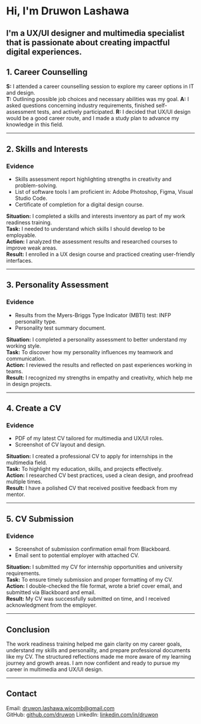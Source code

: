 # Hi, I'm Druwon Lashawa 
I'm a UX/UI designer and multimedia specialist that is passionate about creating impactful digital experiences.
---

## 1. Career Counselling

**S:** I attended a career counselling session to explore my career options in IT and design.  
**T:** Outlining possible job choices and necessary abilities was my goal.
**A:** I asked questions concerning industry requirements, finished self-assessment tests, and actively participated.
**R:** I decided that UX/UI design would be a good career route, and I made a study plan to advance my knowledge in this field.

---

## 2. Skills and Interests

### Evidence  
- Skills assessment report highlighting strengths in creativity and problem-solving.  
- List of software tools I am proficient in: Adobe Photoshop, Figma, Visual Studio Code.  
- Certificate of completion for a digital design course.

**Situation:** I completed a skills and interests inventory as part of my work readiness training.  
**Task:** I needed to understand which skills I should develop to be employable.  
**Action:** I analyzed the assessment results and researched courses to improve weak areas.  
**Result:** I enrolled in a UX design course and practiced creating user-friendly interfaces.

---

## 3. Personality Assessment

### Evidence  
- Results from the Myers-Briggs Type Indicator (MBTI) test: INFP personality type.  
- Personality test summary document.

**Situation:** I completed a personality assessment to better understand my working style.  
**Task:** To discover how my personality influences my teamwork and communication.  
**Action:** I reviewed the results and reflected on past experiences working in teams.  
**Result:** I recognized my strengths in empathy and creativity, which help me in design projects.

---

## 4. Create a CV

### Evidence  
- PDF of my latest CV tailored for multimedia and UX/UI roles.  
- Screenshot of CV layout and design.  

**Situation:** I created a professional CV to apply for internships in the multimedia field.  
**Task:** To highlight my education, skills, and projects effectively.  
**Action:** I researched CV best practices, used a clean design, and proofread multiple times.  
**Result:** I have a polished CV that received positive feedback from my mentor.

---

## 5. CV Submission

### Evidence  
- Screenshot of submission confirmation email from Blackboard.  
- Email sent to potential employer with attached CV.

**Situation:** I submitted my CV for internship opportunities and university requirements.  
**Task:** To ensure timely submission and proper formatting of my CV.  
**Action:** I double-checked the file format, wrote a brief cover email, and submitted via Blackboard and email.  
**Result:** My CV was successfully submitted on time, and I received acknowledgment from the employer.

---

## Conclusion

The work readiness training helped me gain clarity on my career goals, understand my skills and personality, and prepare professional documents like my CV. The structured reflections made me more aware of my learning journey and growth areas. I am now confident and ready to pursue my career in multimedia and UX/UI design.

---

## Contact

Email: druwon.lashawa.wicomb@gmail.com  
GitHub: [github.com/druwon]([https://github.com/druwon](https://github.com/DruwonL/work-readiness-portfolio/))  
LinkedIn: [linkedin.com/in/druwon](www.linkedin.com/in/druwon-lashawa-b35654237)
